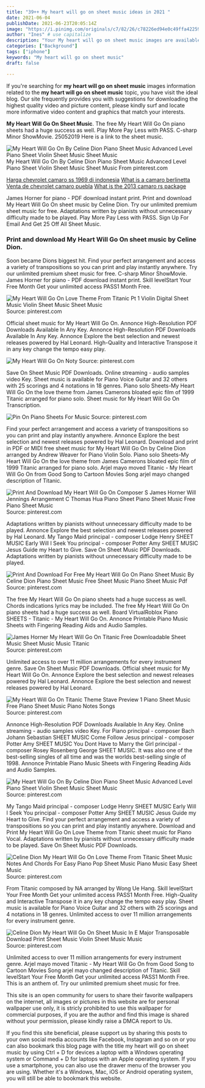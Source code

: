```yaml
---
title: "39++ My heart will go on sheet music ideas in 2021 "
date: 2021-06-04
publishDate: 2021-06-23T20:05:14Z
image: "https://i.pinimg.com/originals/c7/82/26/c78226ed94e0c49ffa42259d98194651.gif"
author: "Ines" # use capitalize
description: "Your My heart will go on sheet music images are available. My heart will go on sheet music are a topic that is being searched for and liked by netizens today. You can Find and Download the My heart will go on sheet music files here. Find and Download all royalty-free vectors."
categories: ["Background"]
tags: ["iphone"]
keywords: "My heart will go on sheet music"
draft: false

---
```


If you're searching for **my heart will go on sheet music** images information related to the **my heart will go on sheet music** topic, you have visit the ideal  blog.  Our site frequently  provides you with  suggestions  for downloading  the highest  quality video and picture  content, please kindly surf and locate more informative video content and graphics  that match your interests.

**My Heart Will Go On Sheet Music**. The free My Heart Will Go On piano sheets had a huge success as well. Play More Pay Less with PASS. C-sharp Minor ShowMovie. 25052019 Here is a link to the sheet music.

![My Heart Will Go On By Celine Dion Piano Sheet Music Advanced Level Piano Sheet Violin Sheet Music Sheet Music](https://i.pinimg.com/originals/e2/a1/e5/e2a1e5d858d37e4c90558d083e5f6dd0.jpg "My Heart Will Go On By Celine Dion Piano Sheet Music Advanced Level Piano Sheet Violin Sheet Music Sheet Music")
My Heart Will Go On By Celine Dion Piano Sheet Music Advanced Level Piano Sheet Violin Sheet Music Sheet Music From pinterest.com

[Harga chevrolet camaro ss 1969 di indonesia](/harga-chevrolet-camaro-ss-1969-di-indonesia/)
[What is a camaro berlinetta](/what-is-a-camaro-berlinetta/)
[Venta de chevrolet camaro puebla](/venta-de-chevrolet-camaro-puebla/)
[What is the 2013 camaro rs package](/what-is-the-2013-camaro-rs-package/)

James Horner for piano - PDF download instant print. Print and download My Heart Will Go On sheet music by Celine Dion. Try our unlimited premium sheet music for free. Adaptations written by pianists without unnecessary difficulty made to be played. Play More Pay Less with PASS. Sign Up For Email And Get 25 Off All Sheet Music.

### Print and download My Heart Will Go On sheet music by Celine Dion.

Soon became Dions biggest hit. Find your perfect arrangement and access a variety of transpositions so you can print and play instantly anywhere. Try our unlimited premium sheet music for free. C-sharp Minor ShowMovie. James Horner for piano - PDF download instant print. Skill levelStart Your Free Month Get your unlimited access PASS1 Month Free.


![My Heart Will Go On Love Theme From Titanic Pt 1 Violin Digital Sheet Music Violin Sheet Music Sheet Music](https://i.pinimg.com/originals/b2/c2/8d/b2c28d097574f06b23ce5ea726ae69c7.png "My Heart Will Go On Love Theme From Titanic Pt 1 Violin Digital Sheet Music Violin Sheet Music Sheet Music")
Source: pinterest.com

Official sheet music for My Heart Will Go On. Annonce High-Resolution PDF Downloads Available In Any Key. Annonce High-Resolution PDF Downloads Available In Any Key. Annonce Explore the best selection and newest releases powered by Hal Leonard. High-Quality and Interactive Transpose it in any key change the tempo easy play.

![My Heart Will Go On Noty](https://i.pinimg.com/originals/10/9a/08/109a086523b91e5fff89f32666db906c.png "My Heart Will Go On Noty")
Source: pinterest.com

Save On Sheet Music PDF Downloads. Online streaming - audio samples video Key. Sheet music is available for Piano Voice Guitar and 32 others with 25 scorings and 4 notations in 18 genres. Piano solo Sheets-My Heart Will Go On the love theme from James Camerons bloated epic film of 1999 Titanic arranged for piano solo. Sheet music for My Heart Will Go On Transcription.

![Pin On Piano Sheets For Music](https://i.pinimg.com/originals/f3/70/6c/f3706cadfe7bb222a9eeda53c3d1f638.jpg "Pin On Piano Sheets For Music")
Source: pinterest.com

Find your perfect arrangement and access a variety of transpositions so you can print and play instantly anywhere. Annonce Explore the best selection and newest releases powered by Hal Leonard. Download and print in PDF or MIDI free sheet music for My Heart Will Go On by Celine Dion arranged by Andrew Weaver for Piano Violin Solo. Piano solo Sheets-My Heart Will Go On the love theme from James Camerons bloated epic film of 1999 Titanic arranged for piano solo. Arjel mayo moved Titanic - My Heart Will Go On from Good Song to Cartoon Movies Song arjel mayo changed description of Titanic.

![Print And Download My Heart Will Go On Composer S James Horner Will Jennings Arrangement C Thomas Hua Piano Sheet Piano Sheet Music Free Piano Sheet Music](https://i.pinimg.com/originals/52/a0/53/52a05310f471358ef568a7c6d9783806.jpg "Print And Download My Heart Will Go On Composer S James Horner Will Jennings Arrangement C Thomas Hua Piano Sheet Piano Sheet Music Free Piano Sheet Music")
Source: pinterest.com

Adaptations written by pianists without unnecessary difficulty made to be played. Annonce Explore the best selection and newest releases powered by Hal Leonard. My Tango Maid principal - composer Lodge Henry SHEET MUSIC Early Will I Seek You principal - composer Potter Amy SHEET MUSIC Jesus Guide my Heart to Give. Save On Sheet Music PDF Downloads. Adaptations written by pianists without unnecessary difficulty made to be played.

![Print And Download For Free My Heart Will Go On Piano Sheet Music By Celine Dion Piano Sheet Music Free Sheet Music Piano Sheet Music Pdf](https://i.pinimg.com/474x/63/c3/f4/63c3f48c9a75e03c755f86af3ac65922.jpg "Print And Download For Free My Heart Will Go On Piano Sheet Music By Celine Dion Piano Sheet Music Free Sheet Music Piano Sheet Music Pdf")
Source: pinterest.com

The free My Heart Will Go On piano sheets had a huge success as well. Chords indications lyrics may be included. The free My Heart Will Go On piano sheets had a huge success as well. Board VirtualRoblox Piano SHEETS - Titanic - My Heart Will Go On. Annonce Printable Piano Music Sheets with Fingering Reading Aids and Audio Samples.

![James Horner My Heart Will Go On Titanic Free Downloadable Sheet Music Sheet Music Music Titanic](https://i.pinimg.com/originals/b7/22/43/b7224342314eb11a3663a511cf1bbccb.jpg "James Horner My Heart Will Go On Titanic Free Downloadable Sheet Music Sheet Music Music Titanic")
Source: pinterest.com

Unlimited access to over 11 million arrangements for every instrument genre. Save On Sheet Music PDF Downloads. Official sheet music for My Heart Will Go On. Annonce Explore the best selection and newest releases powered by Hal Leonard. Annonce Explore the best selection and newest releases powered by Hal Leonard.

![My Heart Will Go On Titanic Theme Stave Preview 1 Piano Sheet Music Free Piano Sheet Music Piano Notes Songs](https://i.pinimg.com/originals/7e/16/b2/7e16b26afebb4b40b5ced979bbb522cc.png "My Heart Will Go On Titanic Theme Stave Preview 1 Piano Sheet Music Free Piano Sheet Music Piano Notes Songs")
Source: pinterest.com

Annonce High-Resolution PDF Downloads Available In Any Key. Online streaming - audio samples video Key. For Piano principal - composer Bach Johann Sebastian SHEET MUSIC Come Follow Jesus principal - composer Potter Amy SHEET MUSIC You Dont Have to Marry the Girl principal - composer Rosey Rosenberg George SHEET MUSIC. It was also one of the best-selling singles of all time and was the worlds best-selling single of 1998. Annonce Printable Piano Music Sheets with Fingering Reading Aids and Audio Samples.

![My Heart Will Go On By Celine Dion Piano Sheet Music Advanced Level Piano Sheet Violin Sheet Music Sheet Music](https://i.pinimg.com/originals/e2/a1/e5/e2a1e5d858d37e4c90558d083e5f6dd0.jpg "My Heart Will Go On By Celine Dion Piano Sheet Music Advanced Level Piano Sheet Violin Sheet Music Sheet Music")
Source: pinterest.com

My Tango Maid principal - composer Lodge Henry SHEET MUSIC Early Will I Seek You principal - composer Potter Amy SHEET MUSIC Jesus Guide my Heart to Give. Find your perfect arrangement and access a variety of transpositions so you can print and play instantly anywhere. Download and Print My Heart Will Go On Love Theme from Titanic sheet music for Piano Vocal. Adaptations written by pianists without unnecessary difficulty made to be played. Save On Sheet Music PDF Downloads.

![Celine Dion My Heart Will Go On Love Theme From Titanic Sheet Music Notes And Chords For Easy Piano Pop Sheet Music Piano Music Easy Sheet Music](https://i.pinimg.com/originals/b7/10/f2/b710f2d05c87c5e4e0d2d12775255577.png "Celine Dion My Heart Will Go On Love Theme From Titanic Sheet Music Notes And Chords For Easy Piano Pop Sheet Music Piano Music Easy Sheet Music")
Source: pinterest.com

From Titanic composed by NA arranged by Wong Ue Hang. Skill levelStart Your Free Month Get your unlimited access PASS1 Month Free. High-Quality and Interactive Transpose it in any key change the tempo easy play. Sheet music is available for Piano Voice Guitar and 32 others with 25 scorings and 4 notations in 18 genres. Unlimited access to over 11 million arrangements for every instrument genre.

![Celine Dion My Heart Will Go On Sheet Music In E Major Transposable Download Print Sheet Music Violin Sheet Music Music](https://i.pinimg.com/originals/c7/82/26/c78226ed94e0c49ffa42259d98194651.gif "Celine Dion My Heart Will Go On Sheet Music In E Major Transposable Download Print Sheet Music Violin Sheet Music Music")
Source: pinterest.com

Unlimited access to over 11 million arrangements for every instrument genre. Arjel mayo moved Titanic - My Heart Will Go On from Good Song to Cartoon Movies Song arjel mayo changed description of Titanic. Skill levelStart Your Free Month Get your unlimited access PASS1 Month Free. This is an anthem of. Try our unlimited premium sheet music for free.

This site is an open community for users to share their favorite wallpapers on the internet, all images or pictures in this website are for personal wallpaper use only, it is stricly prohibited to use this wallpaper for commercial purposes, if you are the author and find this image is shared without your permission, please kindly raise a DMCA report to Us.

If you find this site beneficial, please support us by sharing this posts to your own social media accounts like Facebook, Instagram and so on or you can also bookmark this blog page with the title my heart will go on sheet music by using Ctrl + D for devices a laptop with a Windows operating system or Command + D for laptops with an Apple operating system. If you use a smartphone, you can also use the drawer menu of the browser you are using. Whether it's a Windows, Mac, iOS or Android operating system, you will still be able to bookmark this website.
